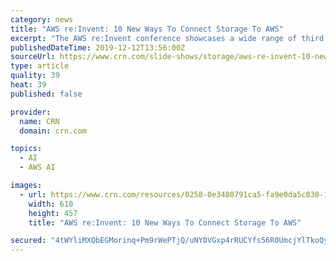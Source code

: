 ```yaml
---
category: news
title: "AWS re:Invent: 10 New Ways To Connect Storage To AWS"
excerpt: "The AWS re:Invent conference showcases a wide range of third ... and disaster recovery as well as take advantage of customers' increasing need for artificial intelligence, machine learning, and analytics to better manage their cloud-based workloads."
publishedDateTime: 2019-12-12T13:56:00Z
sourceUrl: https://www.crn.com/slide-shows/storage/aws-re-invent-10-new-ways-to-connect-storage-to-aws
type: article
quality: 39
heat: 39
published: false

provider:
  name: CRN
  domain: crn.com

topics:
  - AI
  - AWS AI

images:
  - url: https://www.crn.com/resources/0258-0e3480791ca5-fa9e0da5c830-1000/aws-sign.jpg
    width: 610
    height: 457
    title: "AWS re:Invent: 10 New Ways To Connect Storage To AWS"

secured: "4tWYliMXQbEGMorinq+Pm9rWePTjQ/uNY0VGxp4rRUCYfs56R0UmcjYlTkoQydLhDGY805WTxzdq3EX6NF5DQ0ftr+DV/GGJGAAWxD7ZqdeJCLXXVEkFeURJQulmVXUgSoMauPdKsVMdsTNJ9Llg8fS9zDNzz8V+BMUvKbn7v0dBzkI2I50YUEQQrFydE/wWccYFVSmjY7czlDH8qv3erJRapsRvOzC+XlyIhK+AbfOAH24YmB2pxP+kujO+8oYIerPRhooS7EwEtZCyypKY8g==;OX7jSGPM10+qIt52pFd38g=="
---
```


